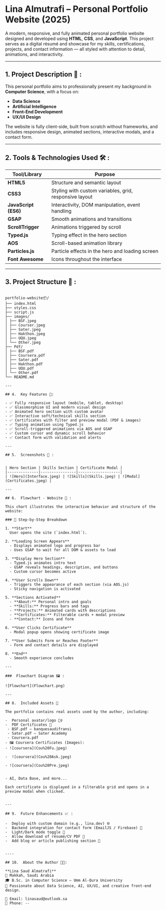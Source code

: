 #  Lina Almutrafi – Personal Portfolio Website (2025)

A modern, responsive, and fully animated personal portfolio website designed and developed using **HTML**, **CSS**, and **JavaScript**. This project serves as a digital résumé and showcase for my skills, certifications, projects, and contact information — all styled with attention to detail, animations, and interactivity.

---

## 1.  Project Description 🧠 :

This personal portfolio aims to professionally present my background in **Computer Science**, with a focus on:

- **Data Science**
- **Artificial Intelligence**
- **Front-End Development**
- **UX/UI Design**

The website is fully client-side, built from scratch without frameworks, and includes responsive design, animated sections, interactive modals, and a contact form.

---

## 2.  Tools & Technologies Used 🛠️ :

| Tool/Library             | Purpose                                |
|--------------------------|----------------------------------------|
| **HTML5**                | Structure and semantic layout          |
| **CSS3**                 | Styling with custom variables, grid, responsive layout |
| **JavaScript (ES6)**     | Interactivity, DOM manipulation, event handling |
| **GSAP**                 | Smooth animations and transitions      |
| **ScrollTrigger**        | Animations triggered by scroll         |
| **Typed.js**             | Typing effect in the hero section      |
| **AOS**                  | Scroll-based animation library         |
| **Particles.js**         | Particle effects in the hero and loading screen |
| **Font Awesome**         | Icons throughout the interface         |

---

## 3.  Project Structure 📂 :

 ```text
 
portfolio-website📦/
├── index.html
├── styles.css
├── script.js
├── images/
│ ├── BSF.jpeg
│ ├── Courser.jpeg
│ ├── Sater.jpeg
│ ├── Hakthon.jpeg
│ ├── UQU.jpeg
│ └── Other.jpeg
├── Pdf/
│ ├── BSF.pdf
│ ├── Coursera.pdf
│ ├── Sater.pdf
│ ├── Hakthon.pdf
│ ├── UQU.pdf
│ └── Other.pdf
└── README.md

---

## 4.  Key Features 🎨:

- ✅ Fully responsive layout (mobile, tablet, desktop)
- ✅ Glassmorphism UI and modern visual design
- ✅ Animated hero section with custom avatar
- ✅ Interactive soft/technical skills section
- ✅ Certificates with filter and preview modal (PDF & images)
- ✅ Typing animation using Typed.js
- ✅ Scroll-triggered animations via AOS and GSAP
- ✅ Custom cursor and dynamic scroll behavior
- ✅ Contact form with validation and alerts

---

## 5.  Screenshots 📸 : 


| Hero Section | Skills Section | Certificate Modal |
|--------------|----------------|-------------------|
| ![Hero](Interface.jpeg) | ![Skills](Skills.jpeg) | ![Modal](Certificates.jpeg) |

---

## 6.  Flowchart - Website 🧭 :

This chart illustrates the interactive behavior and structure of the website:

### 🔄 Step-by-Step Breakdown

1. **Start**  
   User opens the site (`index.html`).

2. **Loading Screen Appears**  
   - Displays animated logo and progress bar  
   - Uses GSAP to wait for all DOM & assets to load

3. **Display Hero Section**  
   - Typed.js animates intro text  
   - GSAP reveals headings, description, and buttons  
   - Custom cursor becomes active

4. **User Scrolls Down**  
   - Triggers the appearance of each section (via AOS.js)  
   - Sticky navigation is activated

5. **Sections Activated**  
   - **About:** Personal intro and goals  
   - **Skills:** Progress bars and tags  
   - **Projects:** Animated cards with descriptions  
   - **Certificates:** Filterable cards + modal preview  
   - **Contact:** Icons and form

6. **User Clicks Certificate**  
   - Modal popup opens showing certificate image

7. **User Submits Form or Reaches Footer**  
   - Form and contact details are displayed

8. **End**  
   - Smooth experience concludes

---

###  Flowchart Diagram 🖼️ :

![Flowchart](Flowchart.png) 

---

## 8.  Included Assets 📂 

The portfolio contains real assets used by the author, including:

-  Personal avatar/logo 🧍‍♀️
-  PDF Certificates 📄 
  - BSF.pdf – banquesaudifransi
  - Sater.pdf – Sater Academy
  - Coursera.pdf
- 🖼️ Coursera Certificates (Images):
- ![coursera](Cou%20Fu.jpeg)

-  ![coursera](Cou%20Ask.jpeg)

- ![coursera](Cou%20Pre.jpeg)


 - AI, Data Base, and more...

Each certificate is displayed in a filterable grid and opens in a preview modal when clicked.


---

## 9.  Future Enhancements 📈 :

-  Deploy with custom domain (e.g., lina.dev) 🌐
-  Backend integration for contact form (EmailJS / Firebase) 📩
-  Light/Dark mode toggle 🎨
-  Allow download of résumé/CV PDF 💾
-  Add blog or article publishing section 📝


----

## 10.  About the Author 👩‍💼:

**Lina Saud Almatrafi**  
📍 Makkah, Saudi Arabia  
🎓 B.Sc. in Computer Science – Umm Al-Qura University  
🎯 Passionate about Data Science, AI, UX/UI, and creative front-end design.

📧 Email: linasaud@outlook.sa  
📱 Phone: --
